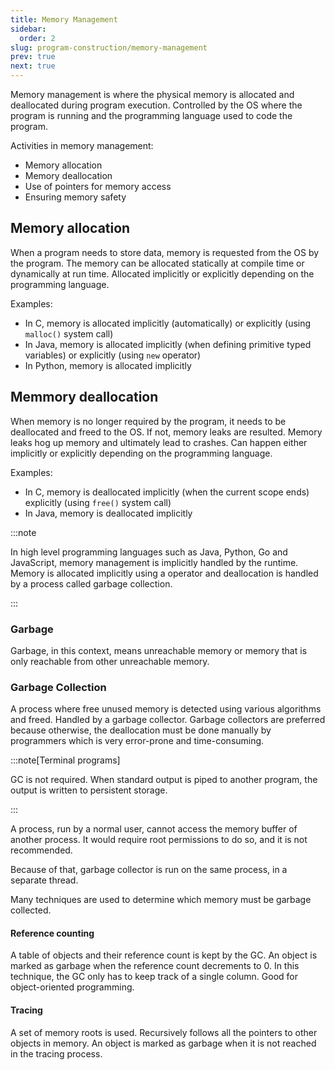 ```yaml
---
title: Memory Management
sidebar:
  order: 2
slug: program-construction/memory-management
prev: true
next: true
---
```


Memory management is where the physical memory is allocated and deallocated
during program execution. Controlled by the OS where the program is running and
the programming language used to code the program.

Activities in memory management:

- Memory allocation
- Memory deallocation
- Use of pointers for memory access
- Ensuring memory safety

## Memory allocation

When a program needs to store data, memory is requested from the OS by the
program. The memory can be allocated statically at compile time or dynamically
at run time. Allocated implicitly or explicitly depending on the programming
language.

Examples:

- In C, memory is allocated implicitly (automatically) or explicitly (using
  `malloc()` system call)
- In Java, memory is allocated implicitly (when defining primitive typed
  variables) or explicitly (using `new` operator)
- In Python, memory is allocated implicitly

## Memmory deallocation

When memory is no longer required by the program, it needs to be deallocated and
freed to the OS. If not, memory leaks are resulted. Memory leaks hog up memory
and ultimately lead to crashes. Can happen either implicitly or explicitly
depending on the programming language.

Examples:

- In C, memory is deallocated implicitly (when the current scope ends)
  explicitly (using `free()` system call)
- In Java, memory is deallocated implicitly

:::note

In high level programming languages such as Java, Python, Go and JavaScript,
memory management is implicitly handled by the runtime. Memory is allocated
implicitly using a operator and deallocation is handled by a process called
garbage collection.

:::

### Garbage

Garbage, in this context, means unreachable memory or memory that is only
reachable from other unreachable memory.

### Garbage Collection

A process where free unused memory is detected using various algorithms and
freed. Handled by a garbage collector. Garbage collectors are preferred because
otherwise, the deallocation must be done manually by programmers which is very
error-prone and time-consuming.

:::note[Terminal programs]

GC is not required. When standard output is piped to another program, the output
is written to persistent storage.

:::

A process, run by a normal user, cannot access the memory buffer of another
process. It would require root permissions to do so, and it is not recommended.

Because of that, garbage collector is run on the same process, in a separate
thread.

Many techniques are used to determine which memory must be garbage collected.

#### Reference counting

A table of objects and their reference count is kept by the GC. An object is
marked as garbage when the reference count decrements to 0. In this technique,
the GC only has to keep track of a single column. Good for object-oriented
programming.

#### Tracing

A set of memory roots is used. Recursively follows all the pointers to other
objects in memory. An object is marked as garbage when it is not reached in the
tracing process.
